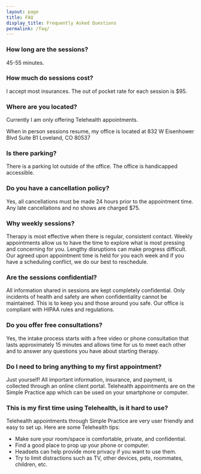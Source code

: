 ```yaml
---
layout: page
title: FAQ
display_title: Frequently Asked Questions
permalink: /faq/
---
```


### How long are the sessions?

45-55 minutes.

### How much do sessions cost?

I accept most insurances. The out of pocket rate for each session is $95. 

### Where are you located?

Currently I am only offering Telehealth appointments.

When in person sessions resume, my office is located at 832 W Eisenhower Blvd Suite B1 Loveland, CO 80537

### Is there parking?

There is a parking lot outside of the office. The office is handicapped accessible. 

### Do you have a cancellation policy?

Yes, all cancellations must be made 24 hours prior to the appointment time. Any late cancellations and no shows are charged $75.

### Why weekly sessions?

Therapy is most effective when there is regular, consistent contact. Weekly appointments allow us to have the time to explore what is most pressing and concerning for you. Lengthy disruptions can make progress difficult. Our agreed upon appointment time is held for you each week and if you have a scheduling conflict, we do our best to reschedule.

### Are the sessions confidential?

All information shared in sessions are kept completely confidential. Only incidents of health and safety are when confidentiality cannot be maintained. This is to keep you and those around you safe. Our office is compliant with HIPAA rules and regulations.

### Do you offer free consultations?

Yes, the intake process starts with a free video or phone consultation that lasts approximately 15 minutes and allows time for us to meet each other and to answer any questions you have about starting therapy.

### Do I need to bring anything to my first appointment?

Just yourself! All important information, insurance, and payment, is collected through an online client portal. Telehealth appointments are on the Simple Practice app which can be used on your smartphone or computer.  

### This is my first time using Telehealth, is it hard to use?

Telehealth appointments through Simple Practice are very user friendly and easy to set up. Here are some Telehealth tips:

*  Make sure your room/space is comfortable, private, and confidential.
*  Find a good place to prop up your phone or computer.
*  Headsets can help provide more privacy if you want to use them.
*  Try to limit distractions such as TV, other devices, pets, roommates, children, etc. 
